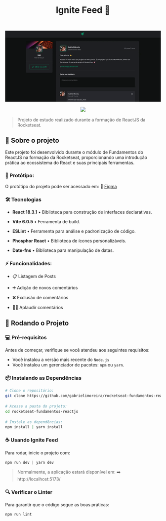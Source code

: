 <h1 align="center">Ignite Feed 🚀</h1>
<br>

<p align="center">
    <img src="./src/assets/ignite-feed.gif">
</p>
<p align="center">
    <img src="https://img.shields.io/badge/STATUS-Concluído-00875f?style=flat-square">
</p>

> Projeto de estudo realizado durante a formação de ReactJS da Rocketseat.

## 📌 Sobre o projeto

Este projeto foi desenvolvido durante o módulo de Fundamentos do ReactJS na formação da Rocketseat, proporcionando uma introdução prática ao ecossistema do React e suas principais ferramentas.

### 🎨 Protótipo:

O protótipo do projeto pode ser acessado em: 🔗 <a href="https://www.figma.com/design/3vmiSNfnP0qPCmsa9unorB/Ignite-Feed?m=auto&t=IhgECG6PM4gsnGRq-6" target="_blank">Figma</a>

### 🛠️ Tecnologias

- **React 18.3.1** • Biblioteca para construção de interfaces declarativas.

- **Vite 6.0.5** • Ferramenta de build.

- **ESLint** • Ferramenta para análise e padronização de código.

- **Phosphor React** • Biblioteca de ícones personalizáveis.

- **Date-fns** • Biblioteca para manipulação de datas.

### ⚡ Funcionalidades:

- 📋 Listagem de Posts

- ➕ Adição de novos comentários

- ❌ Exclusão de comentários

- 👏🏻 Aplaudir comentários


## 🚀 Rodando o Projeto

### 💻 Pré-requisitos

Antes de começar, verifique se você atendeu aos seguintes requisitos:

- Você instalou a versão mais recente do `Node.js`
- Você instalou um gerenciador de pacotes: `npm` ou `yarn`.

### 📦 Instalando as Dependências

```bash
# Clone o repositório:
git clone https://github.com/gabrielimoreira/rocketseat-fundamentos-reactjs.git

# Acesse a pasta do projeto:
cd rocketseat-fundamentos-reactjs

# Instale as dependências:
npm install | yarn install
```

### ☕ Usando Ignite Feed

Para rodar, inicie o projeto com:

```
npm run dev | yarn dev
```

> Normalmente, a aplicação estará disponível em: ➡️ http://localhost:5173/

### 🔍 Verificar o Linter

Para garantir que o código segue as boas práticas:

```
npm run lint
```
